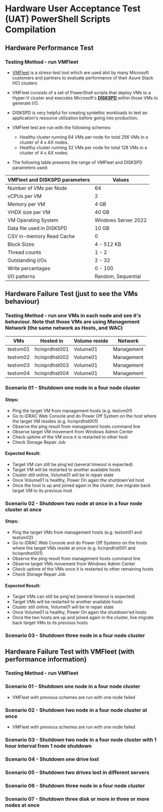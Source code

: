 # Hardware User Acceptance Test (UAT) PowerShell Scripts Compilation

## Hardware Performance Test
### Testing Method - run VMFleet
* [VMFleet](https://github.com/microsoft/diskspd/tree/master/Frameworks/VMFleet) is a stress-test tool which are used alot by many Microsoft customers and partners to evaluate performance of their Azure Stack HCI clusters
* VMFleet consists of a set of PowerShell scripts that deploy VMs to a Hyper-V cluster and executes Microsoft's [ **DISKSPD** ](https://docs.microsoft.com/en-us/azure-stack/hci/manage/diskspd-overview) within those VMs to generate I/O.
* DISKSPD is very helpful for creating syntethic workloads to test an application's resource utilization before going into production.
* VMFleet test are run with the following schemes:
  * Healthy cluster running 64 VMs per node for total 256 VMs in a cluster of 4 x AX nodes.
  * Healthy cluster running 32 VMs per node for total 128 VMs in a cluster of 4 x AX nodes.

* The following table presents the range of VMFleet and DISKSPD parameters used:
  
| VMFleet and DISKSPD parameters | Values                                  | 
| ------------------------------ | --------------------------------------- | 
| Number of VMs per Node         | 64                                      | 
| vCPUs per VM                   | 2                                       | 
| Memory per VM                  | 4 GB                                    | 
| VHDX size per VM               | 40 GB                                   | 
| VM Operating System            | Windows Server 2022                     | 
| Data file used in DISKSPD      | 10 GB                                   |
| CSV in-memory Read Cache       | 0                                       | 
| Block Sizes                    | 4 - 512 KB                              | 
| Thread counts                  | 1 - 2                                   |
| Outstanding I/Os               | 2 - 32                                  |   
| Write percentages              | 0 - 100                                 |
| I/O patterns                   | Random, Sequential                      |
   

## Hardware Failure Test (just to see the VMs behaviour)
### Testing Method - run one VMs in each node and see it's behaviour. Note that those VMs are using Management Network (the same network as Hosts, and WAC)

| VMs                            | Hosted in               |  Volume reside  | Network    |
| ------------------------------ | ------------------------| --------------- | ---------- | 
| testvm01                       | hcinprdhst001           |  Volume01       | Management |
| testvm02                       | hcinprdhst002           |  Volume01       | Management |
| testvm03                       | hcinprdhst003           |  Volume01       | Management |
| testvm04                       | hcinprdhst004           |  Volume01       | Management |

### Scenario 01 - Shutdown one node in a four node cluster
#### Steps:
  * Ping the target VM from management hosts (e.g. testvm01)
  * Go to iDRAC Web Console and do Power Off System on the host where the target VM resides (e.g. hcinprdhst001)
  * Observe the ping result from management hosts command line
  * Observe target VM movement from Windows Admin Center
  * Check uptime of the VM once it is restarted to other host
  * Check Storage Repair Job
#### Expected Result:
  * Target VM can still be ping'ed (several timeout is expected)
  * Target VM will be restarted to another available hosts
  * Cluster still online, Volume01 will be in repair state
  * Once Volume01 is healthy, Power On again the shutdown'ed host
  * Once the host is up and joined again in the cluster, live migrate back target VM to its previous host

### Scenario 02 - Shutdown two node at once in a four node cluster at once
#### Steps:
  * Ping the target VMs from management hosts (e.g. testvm01 and testvm02)
  * Go to iDRAC Web Console and do Power Off Systems on the hosts where the target VMs reside at once (e.g. hcinprdhst001 and hcinprdhst001)
  * Observe the ping result from management hosts command line
  * Observe target VMs movement from Windows Admin Center
  * Check uptime of the VMs once it is restarted to other remaining hosts
  * Check Storage Repair Job
#### Expected Result:
  * Target VMs can still be ping'ed (several timeout is expected)
  * Target VMs will be restarted to another available hosts
  * Cluster still online, Volume01 will be in repair state
  * Once Volume01 is healthy, Power On again the shutdown'ed hosts
  * Once the two hosts are up and joined again in the cluster, live migrate back target VMs to its previous hosts
  
### Scenario 03 - Shutdown three node in a four node cluster

## Hardware Failure Test with VMFleet (with performance information)
### Testing Method - run VMFleet
### Scenario 01 - Shutdown one node in a four node cluster
* VMFleet with previous schemes are run with one node failed
### Scenario 02 - Shutdown two node in a four node cluster at once
* VMFleet with previous schemes are run with one node failed
### Scenario 03 - Shutdown two node in a four node cluster with 1 hour interval from 1 node shutdown
### Scenario 04 - Shutdown one drive lost
### Scenario 05 - Shutdown two drives lost in different servers
### Scenario 06 - Shutdown three node in a four node cluster
### Scenario 07 - Shutdown three disk or more in three or more nodes at once


